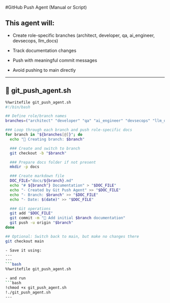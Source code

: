 #GitHub Push Agent (Manual or Script)
## This agent will:

- Create role-specific branches (architect, developer, qa, ai_engineer, devsecops, llm_docs)

- Track documentation changes

- Push with meaningful commit messages

- Avoid pushing to main directly
---
## 🔁 git_push_agent.sh
```bash
%%writefile git_push_agent.sh
#!/bin/bash

## Define role/branch names
branches=("architect" "developer" "qa" "ai_engineer" "devsecops" "llm_docs")

### Loop through each branch and push role-specific docs
for branch in "${branches[@]}"; do
  echo "🌿 Creating branch: $branch"

  ### Create and switch to branch
  git checkout -b "$branch"

  ### Prepare docs folder if not present
  mkdir -p docs

  ### Create markdown file
  DOC_FILE="docs/${branch}.md"
  echo "# ${branch^} Documentation" > "$DOC_FILE"
  echo "- Created by Git Push Agent" >> "$DOC_FILE"
  echo "- Branch: $branch" >> "$DOC_FILE"
  echo "- Date: $(date)" >> "$DOC_FILE"

  ### Git operations
  git add "$DOC_FILE"
  git commit -m "📝 Add initial $branch documentation"
  git push -u origin "$branch"
done

## Optional: Switch back to main, but make no changes there
git checkout main

- Save it using:
---
---
```bash
%%writefile git_push_agent.sh

- and run
```bash
!chmod +x git_push_agent.sh
!./git_push_agent.sh
---
